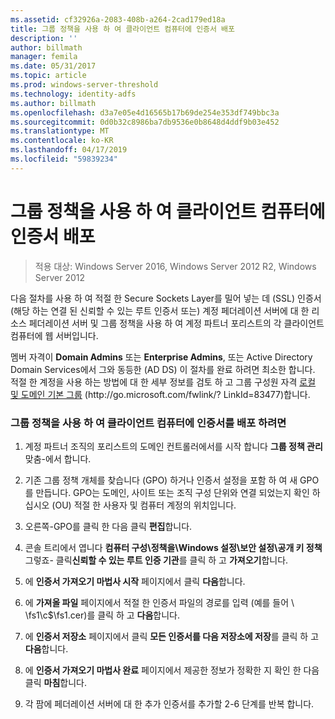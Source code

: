 ```yaml
---
ms.assetid: cf32926a-2083-408b-a264-2cad179ed18a
title: 그룹 정책을 사용 하 여 클라이언트 컴퓨터에 인증서 배포
description: ''
author: billmath
manager: femila
ms.date: 05/31/2017
ms.topic: article
ms.prod: windows-server-threshold
ms.technology: identity-adfs
ms.author: billmath
ms.openlocfilehash: d3a7e05e4d16565b17b69de254e353df749bbc3a
ms.sourcegitcommit: 0d0b32c8986ba7db9536e0b8648d4ddf9b03e452
ms.translationtype: MT
ms.contentlocale: ko-KR
ms.lasthandoff: 04/17/2019
ms.locfileid: "59839234"
---
```

# <a name="distribute-certificates-to-client-computers-by-using-group-policy"></a>그룹 정책을 사용 하 여 클라이언트 컴퓨터에 인증서 배포

>적용 대상: Windows Server 2016, Windows Server 2012 R2, Windows Server 2012


다음 절차를 사용 하 여 적절 한 Secure Sockets Layer를 밀어 넣는 데 \(SSL\) 인증서 \(해당 하는 연결 된 신뢰할 수 있는 루트 인증서 또는\) 계정 페더레이션 서버에 대 한 리소스 페더레이션 서버 및 그룹 정책을 사용 하 여 계정 파트너 포리스트의 각 클라이언트 컴퓨터에 웹 서버입니다.  
  
멤버 자격이 **Domain Admins** 또는 **Enterprise Admins**, 또는 Active Directory Domain Services에서 그와 동등한 \(AD DS\) 이 절차를 완료 하려면 최소한 합니다.  적절 한 계정을 사용 하는 방법에 대 한 세부 정보를 검토 하 고 그룹 구성원 자격 [로컬 및 도메인 기본 그룹](https://go.microsoft.com/fwlink/?LinkId=83477) \(http:\/\/go.microsoft.com\/fwlink\/? LinkId\=83477\)합니다.   
  
### <a name="to-distribute-certificates-to-client-computers-by-using-group-policy"></a>그룹 정책을 사용 하 여 클라이언트 컴퓨터에 인증서를 배포 하려면  
  
1.  계정 파트너 조직의 포리스트의 도메인 컨트롤러에서를 시작 합니다 **그룹 정책 관리** 맞춤\-에서 합니다.  
  
2.  기존 그룹 정책 개체를 찾습니다 \(GPO\) 하거나 인증서 설정을 포함 하 여 새 GPO를 만듭니다. GPO는 도메인, 사이트 또는 조직 구성 단위와 연결 되었는지 확인 하십시오 \(OU\) 적절 한 사용자 및 컴퓨터 계정의 위치입니다.  
  
3.  오른쪽\-GPO를 클릭 한 다음 클릭 **편집**합니다.  
  
4.  콘솔 트리에서 엽니다 **컴퓨터 구성\\정책을\\Windows 설정\\보안 설정\\공개 키 정책**그렇죠\- 클릭**신뢰할 수 있는 루트 인증 기관**를 클릭 하 고 **가져오기**합니다.  
  
5.  에 **인증서 가져오기 마법사 시작** 페이지에서 클릭 **다음**합니다.  
  
6.  에 **가져올 파일** 페이지에서 적절 한 인증서 파일의 경로를 입력 \(예를 들어 \\ \\fs1\\c$\\fs1.cer\)를 클릭 하 고 **다음**합니다.  
  
7.  에 **인증서 저장소** 페이지에서 클릭 **모든 인증서를 다음 저장소에 저장**를 클릭 하 고 **다음**합니다.  
  
8.  에 **인증서 가져오기 마법사 완료** 페이지에서 제공한 정보가 정확한 지 확인 한 다음 클릭 **마침**합니다.  
  
9. 각 팜에 페더레이션 서버에 대 한 추가 인증서를 추가할 2-6 단계를 반복 합니다.  
